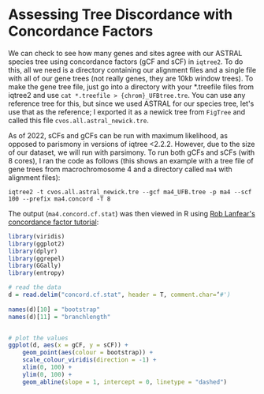 # Assessing Tree Discordance with Concordance Factors

We can check to see how many genes and sites agree with our ASTRAL species tree using concordance factors (gCF and sCF) in `iqtree2`. To do this, all we need is a directory containing our alignment files and a single file with all of our gene trees (not really genes, they are 10kb window trees). To make the gene tree file, just go into a directory with your *.treefile files from iqtree2 and use `cat *.treefile > {chrom}_UFBtree.tre`. You can use any reference tree for this, but since we used ASTRAL for our species tree, let's use that as the reference; I exported it as a newick tree from `FigTree` and called this file `cvos.all.astral_newick.tre`.

As of 2022, sCFs and gCFs can be run with maximum likelihood, as opposed to parismony in versions of iqtree <2.2.2. However, due to the size of our dataset, we will run with parsimony. To run both gCFs and sCFs (with 8 cores), I ran the code as follows (this shows an example with a tree file of gene trees from macrochromosome 4 and a directory called `ma4` with alignment files):

```
iqtree2 -t cvos.all.astral_newick.tre --gcf ma4_UFB.tree -p ma4 --scf 100 --prefix ma4.concord -T 8
```

The output (`ma4.concord.cf.stat`) was then viewed in R using [Rob Lanfear&#39;s concordance factor tutorial](http://www.robertlanfear.com/blog/files/concordance_factors.html):

```r
library(viridis)
library(ggplot2)
library(dplyr)
library(ggrepel)
library(GGally)
library(entropy)

# read the data
d = read.delim("concord.cf.stat", header = T, comment.char=‘#')
   
names(d)[10] = "bootstrap"
names(d)[11] = "branchlength"


# plot the values
ggplot(d, aes(x = gCF, y = sCF)) + 
    geom_point(aes(colour = bootstrap)) + 
    scale_colour_viridis(direction = -1) + 
    xlim(0, 100) +
    ylim(0, 100) +
    geom_abline(slope = 1, intercept = 0, linetype = "dashed")
```
